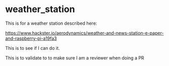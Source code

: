 # weather_station
This is for a weather station described here:

https://www.hackster.io/aerodynamics/weather-and-news-station-e-paper-and-raspberry-pi-a19fa3

This is to see if I can do it.

This is to validate to to make sure I am a reviewer when doing a PR

